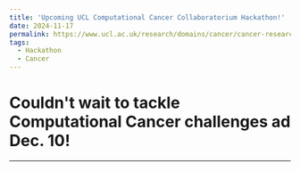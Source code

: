 ```yaml
---
title: 'Upcoming UCL Computational Cancer Collaboratorium Hackathon!'
date: 2024-11-17
permalink: https://www.ucl.ac.uk/research/domains/cancer/cancer-research-ucl/ucl-computational-cancer-collaboratorium
tags:
  - Hackathon
  - Cancer
---
```


# Couldn't wait to tackle Computational Cancer challenges ad Dec. 10!

------